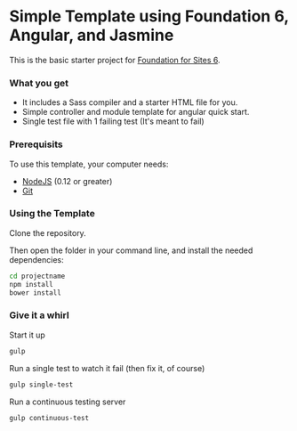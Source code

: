 # Simple Template using Foundation 6, Angular, and Jasmine

This is the basic starter project for [Foundation for Sites 6](http://foundation.zurb.com/sites). 

### What you get
- It includes a Sass compiler and a starter HTML file for you.  
- Simple controller and module template for angular quick start.
- Single test file with 1 failing test (It's meant to fail)

### Prerequisits 

To use this template, your computer needs:

- [NodeJS](https://nodejs.org/en/) (0.12 or greater)
- [Git](https://git-scm.com/)

### Using the Template

Clone the repository.

Then open the folder in your command line, and install the needed dependencies:

```bash
cd projectname
npm install
bower install
```

### Give it a whirl

Start it up

```bash
gulp
```

Run a single test to watch it fail (then fix it, of course)

```bash
gulp single-test
```

Run a continuous testing server

```bash
gulp continuous-test
```